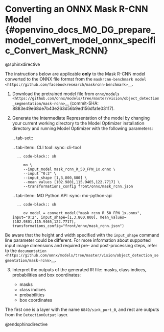 # Converting an ONNX Mask R-CNN Model {#openvino_docs_MO_DG_prepare_model_convert_model_onnx_specific_Convert_Mask_RCNN}

@sphinxdirective

The instructions below are applicable **only** to the Mask R-CNN model converted to the ONNX file format from the `maskrcnn-benchmark model <https://github.com/facebookresearch/maskrcnn-benchmark>`__.

1. Download the pretrained model file from `onnx/models <https://github.com/onnx/models/tree/master/vision/object_detection_segmentation/mask-rcnn>`__ (commit-SHA: 8883e49e68de7b43e263d56b9ed156dfa1e03117).

2. Generate the Intermediate Representation of the model by changing your current working directory to the Model Optimizer installation directory and running Model Optimizer with the following parameters:


   .. tab-set::
   
      .. tab-item:: CLI tool
         :sync: cli-tool
   
         .. code-block:: sh
   
            mo \
            --input_model mask_rcnn_R_50_FPN_1x.onnx \
            --input "0:2" \
            --input_shape [1,3,800,800] \
            --mean_values [102.9801,115.9465,122.7717] \
            --transformations_config front/onnx/mask_rcnn.json
   
      .. tab-item:: MO Python API
         :sync: mo-python-api
   
         .. code-block:: sh
   
            ov_model = convert_model("mask_rcnn_R_50_FPN_1x.onnx", input="0:2", input_shape=[1,3,800,800], mean_values=[102.9801,115.9465,122.7717], transformations_config="front/onnx/mask_rcnn.json")


Be aware that the height and width specified with the ``input_shape`` command line parameter could be different. For more information about supported input image dimensions and required pre- and post-processing steps, refer to the `documentation <https://github.com/onnx/models/tree/master/vision/object_detection_segmentation/mask-rcnn>`__.

3. Interpret the outputs of the generated IR file: masks, class indices, probabilities and box coordinates:

   * masks
   * class indices
   * probabilities
   * box coordinates 

The first one is a layer with the name ``6849/sink_port_0``, and rest are outputs from the ``DetectionOutput`` layer.

@endsphinxdirective
